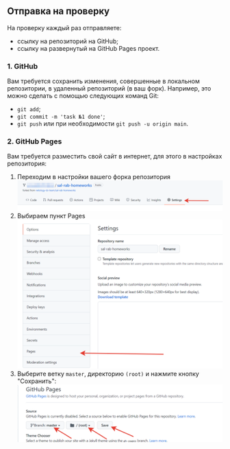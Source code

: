 ## Отправка на проверку
На проверку каждый раз отправляете:
- ссылку на репозиторий на GitHub;
- ссылку на развернутый на GitHub Pages проект.

### 1. GitHub
Вам требуется сохранить изменения, совершенные в
локальном репозитории, в удаленный репозиторий (в ваш форк).
Например, это можно сделать с помощью следующих команд Git:
- `git add`;
- `git commit -m 'task №1 done'`;
- `git push` или при необходимости `git push -u origin main`.

### 2. GitHub Pages
Вам требуется разместить свой сайт в интернет,
для этого в настройках репозитория:
1. Переходим в настройки вашего форка репозитория
   ![](readme-img/repo-settings.png)
2. Выбираем пункт Pages
   ![](readme-img/repo-settings-pages.png)
3. Выберите ветку `master`, директорию `(root)` и нажмите
   кнопку "Сохранить":
   ![](readme-img/repo-github-pages.png)
